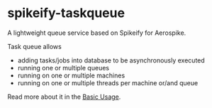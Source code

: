 # spikeify-taskqueue

A lightweight queue service based on Spikeify for Aerospike.

Task queue allows
 - adding tasks/jobs into database to be asynchronously executed 
 - running one or multiple queues 
 - running on one or multiple machines 
 - running on one or multiple threads per machine or/and queue

Read more about it in the [Basic Usage](https://github.com/Spikeify/spikeify-taskqueue/wiki/Basic-Usage).
